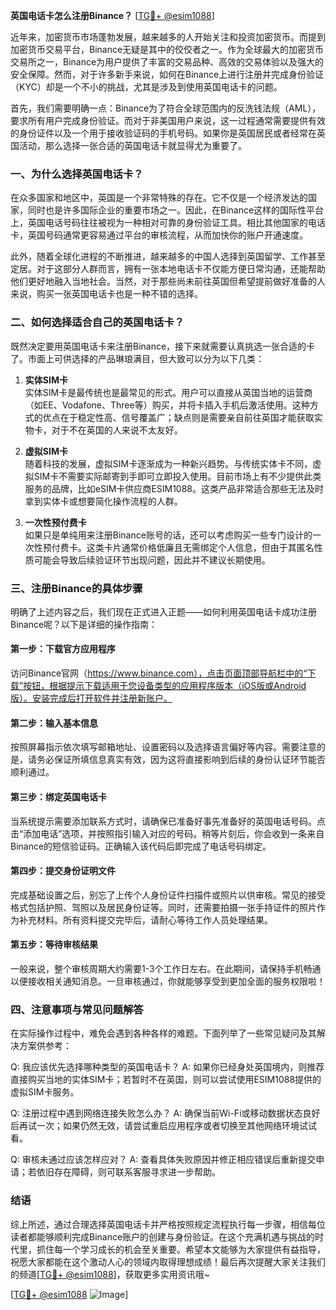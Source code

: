 **英国电话卡怎么注册Binance？** [[TG💪+ @esim1088](https://t.me/s/esim1088)]

近年来，加密货币市场蓬勃发展，越来越多的人开始关注和投资加密货币。而提到加密货币交易平台，Binance无疑是其中的佼佼者之一。作为全球最大的加密货币交易所之一，Binance为用户提供了丰富的交易品种、高效的交易体验以及强大的安全保障。然而，对于许多新手来说，如何在Binance上进行注册并完成身份验证（KYC）却是一个不小的挑战，尤其是涉及到使用英国电话卡的问题。

首先，我们需要明确一点：Binance为了符合全球范围内的反洗钱法规（AML），要求所有用户完成身份验证。而对于非美国用户来说，这一过程通常需要提供有效的身份证件以及一个用于接收验证码的手机号码。如果你是英国居民或者经常在英国活动，那么选择一张合适的英国电话卡就显得尤为重要了。

### 一、为什么选择英国电话卡？

在众多国家和地区中，英国是一个非常特殊的存在。它不仅是一个经济发达的国家，同时也是许多国际企业的重要市场之一。因此，在Binance这样的国际性平台上，英国电话号码往往被视为一种相对可靠的身份验证工具。相比其他国家的电话卡，英国号码通常更容易通过平台的审核流程，从而加快你的账户开通速度。

此外，随着全球化进程的不断推进，越来越多的中国人选择到英国留学、工作甚至定居。对于这部分人群而言，拥有一张本地电话卡不仅能方便日常沟通，还能帮助他们更好地融入当地社会。当然，对于那些尚未前往英国但希望提前做好准备的人来说，购买一张英国电话卡也是一种不错的选择。

### 二、如何选择适合自己的英国电话卡？

既然决定要用英国电话卡来注册Binance，接下来就需要认真挑选一张合适的卡了。市面上可供选择的产品琳琅满目，但大致可以分为以下几类：

1. **实体SIM卡**  
   实体SIM卡是最传统也是最常见的形式。用户可以直接从英国当地的运营商（如EE、Vodafone、Three等）购买，并将卡插入手机后激活使用。这种方式的优点在于稳定性高、信号覆盖广；缺点则是需要亲自前往英国才能获取实物卡，对于不在英国的人来说不太友好。

2. **虚拟SIM卡**  
   随着科技的发展，虚拟SIM卡逐渐成为一种新兴趋势。与传统实体卡不同，虚拟SIM卡不需要实际邮寄到手即可立即投入使用。目前市场上有不少提供此类服务的品牌，比如eSIM卡供应商ESIM1088。这类产品非常适合那些无法及时拿到实体卡或想要简化操作流程的人群。

3. **一次性预付费卡**  
   如果只是单纯用来注册Binance账号的话，还可以考虑购买一些专门设计的一次性预付费卡。这类卡片通常价格低廉且无需绑定个人信息，但由于其匿名性质可能会导致后续验证环节出现问题，因此并不建议长期使用。

### 三、注册Binance的具体步骤

明确了上述内容之后，我们现在正式进入正题——如何利用英国电话卡成功注册Binance呢？以下是详细的操作指南：

#### 第一步：下载官方应用程序
访问Binance官网（https://www.binance.com），点击页面顶部导航栏中的“下载”按钮，根据提示下载适用于您设备类型的应用程序版本（iOS版或Android版）。安装完成后打开软件并注册新账户。

#### 第二步：输入基本信息
按照屏幕指示依次填写邮箱地址、设置密码以及选择语言偏好等内容。需要注意的是，请务必保证所填信息真实有效，因为这将直接影响到后续的身份认证环节能否顺利通过。

#### 第三步：绑定英国电话卡
当系统提示需要添加联系方式时，请确保已准备好事先准备好的英国电话号码。点击“添加电话”选项，并按照指引输入对应的号码。稍等片刻后，你会收到一条来自Binance的短信验证码。正确输入该代码后即完成了电话号码绑定。

#### 第四步：提交身份证明文件
完成基础设置之后，别忘了上传个人身份证件扫描件或照片以供审核。常见的接受格式包括护照、驾照以及居民身份证等。同时，还需要拍摄一张手持证件的照片作为补充材料。所有资料提交完毕后，请耐心等待工作人员处理结果。

#### 第五步：等待审核结果
一般来说，整个审核周期大约需要1-3个工作日左右。在此期间，请保持手机畅通以便接收相关通知消息。一旦审核通过，你就能够享受到更加全面的服务权限啦！

### 四、注意事项与常见问题解答

在实际操作过程中，难免会遇到各种各样的难题。下面列举了一些常见疑问及其解决方案供参考：

Q: 我应该优先选择哪种类型的英国电话卡？
A: 如果你已经身处英国境内，则推荐直接购买当地的实体SIM卡；若暂时不在英国，则可以尝试使用ESIM1088提供的虚拟SIM卡服务。

Q: 注册过程中遇到网络连接失败怎么办？
A: 确保当前Wi-Fi或移动数据状态良好后再试一次；如果仍然无效，请尝试重启应用程序或者切换至其他网络环境试试看。

Q: 审核未通过应该怎样应对？
A: 查看具体失败原因并修正相应错误后重新提交申请；若依旧存在障碍，则可联系客服寻求进一步帮助。

### 结语

综上所述，通过合理选择英国电话卡并严格按照规定流程执行每一步骤，相信每位读者都能够顺利完成Binance账户的创建与身份验证。在这个充满机遇与挑战的时代里，抓住每一个学习成长的机会至关重要。希望本文能够为大家提供有益指导，祝愿大家都能在这个激动人心的领域内取得理想成绩！最后再次提醒大家关注我们的频道[[TG💪+ @esim1088](https://t.me/s/esim1088)]，获取更多实用资讯哦~ 

[[TG💪+ @esim1088](https://t.me/s/esim1088) ![Image](https://i.postimg.cc/4NQfJmqS/Snipaste-2025-05-13-00-14-12.png)]